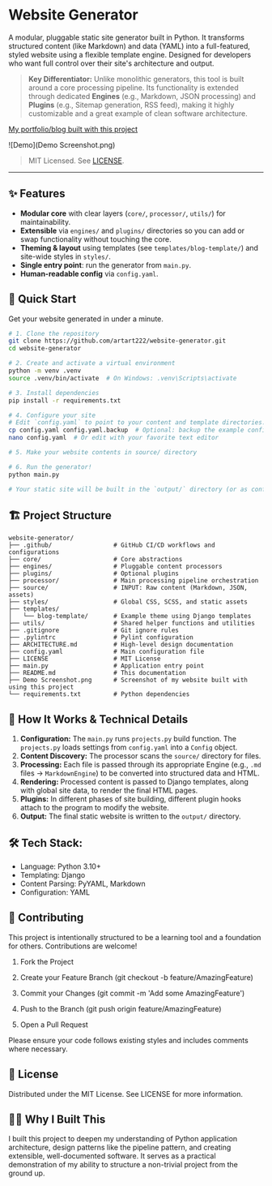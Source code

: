 # Website Generator

A modular, pluggable static site generator built in Python. It transforms structured content (like Markdown) and data (YAML) into a full-featured, styled website using a flexible template engine. Designed for developers who want full control over their site's architecture and output.

> **Key Differentiator:** Unlike monolithic generators, this tool is built around a core processing pipeline. Its functionality is extended through dedicated **Engines** (e.g., Markdown, JSON processing) and **Plugins** (e.g., Sitemap generation, RSS feed), making it highly customizable and a great example of clean software architecture.

[My portfolio/blog built with this project](https://artart.dev)

![Demo](Demo Screenshot.png)

> MIT Licensed. See [LICENSE](./LICENSE).

---

## ✨ Features

- **Modular core** with clear layers (`core/`, `processor/`, `utils/`) for maintainability.
- **Extensible** via `engines/` and `plugins/` directories so you can add or swap functionality without touching the core.
- **Theming & layout** using templates (see `templates/blog-template/`) and site-wide styles in `styles/`.
- **Single entry point**: run the generator from `main.py`.
- **Human-readable config** via `config.yaml`.

## 🚀 Quick Start

Get your website generated in under a minute.

```bash
# 1. Clone the repository
git clone https://github.com/artart222/website-generator.git
cd website-generator

# 2. Create and activate a virtual environment
python -m venv .venv
source .venv/bin/activate  # On Windows: .venv\Scripts\activate

# 3. Install dependencies
pip install -r requirements.txt

# 4. Configure your site
# Edit `config.yaml` to point to your content and template directories.
cp config.yaml config.yaml.backup  # Optional: backup the example config
nano config.yaml  # Or edit with your favorite text editor

# 5. Make your website contents in source/ directory

# 6. Run the generator!
python main.py

# Your static site will be built in the `output/` directory (or as configured).
```

## 🏗️ Project Structure

```
website-generator/
├── .github/                 # GitHub CI/CD workflows and configurations
├── core/                    # Core abstractions
├── engines/                 # Pluggable content processors
├── plugins/                 # Optional plugins
├── processor/               # Main processing pipeline orchestration
├── source/                  # INPUT: Raw content (Markdown, JSON, assets)
├── styles/                  # Global CSS, SCSS, and static assets
├── templates/
│   └── blog-template/       # Example theme using Django templates
├── utils/                   # Shared helper functions and utilities
├── .gitignore               # Git ignore rules
├── .pylintrc                # Pylint configuration
├── ARCHITECTURE.md          # High-level design documentation
├── config.yaml              # Main configuration file
├── LICENSE                  # MIT License
├── main.py                  # Application entry point
├── README.md                # This documentation
├── Demo Screenshot.png      # Screenshot of my website built with using this project
└── requirements.txt         # Python dependencies
```

## 🔧 How It Works & Technical Details

1.  **Configuration:** The `main.py` runs `projects.py` build function. The `projects.py` loads settings from `config.yaml` into a `Config` object.
2.  **Content Discovery:** The processor scans the `source/` directory for files.
3.  **Processing:** Each file is passed through its appropriate Engine (e.g., `.md` files → `MarkdownEngine`) to be converted into structured data and HTML.
4.  **Rendering:** Processed content is passed to Django templates, along with global site data, to render the final HTML pages.
5.  **Plugins:** In different phases of site building, different plugin hooks attach to the program to modify the website.
6.  **Output:** The final static website is written to the `output/` directory.

## 🛠️ Tech Stack:

* Language: Python 3.10+
* Templating: Django
* Content Parsing: PyYAML, Markdown
* Configuration: YAML

## 🤝 Contributing
This project is intentionally structured to be a learning tool and a foundation for others. Contributions are welcome!

1. Fork the Project

2. Create your Feature Branch (git checkout -b feature/AmazingFeature)

3. Commit your Changes (git commit -m 'Add some AmazingFeature')

4. Push to the Branch (git push origin feature/AmazingFeature)

5. Open a Pull Request

Please ensure your code follows existing styles and includes comments where necessary.

## 📝 License
Distributed under the MIT License. See LICENSE for more information.

## 🙋‍♂️ Why I Built This
I built this project to deepen my understanding of Python application architecture, design patterns like the pipeline pattern, and creating extensible, well-documented software. It serves as a practical demonstration of my ability to structure a non-trivial project from the ground up.
